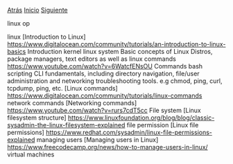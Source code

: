 [Atrás](/Links/PC%20Essentials/LinksPCEssentials/LinksSistemasOperativos/LinksWindows/README.md)
[Inicio](/Links/PC%20Essentials/README.md) 
[Siguiente](/Links/PC%20Essentials/LinksPCEssentials/LinksSistemasOperativos/LinksVM/README.md)

linux op


linux 
[Introduction to Linux] https://www.digitalocean.com/community/tutorials/an-introduction-to-linux-basics
Introduction kernel linux system Basic concepts of Linux Distros, package managers, text editors as well as 
linux commands 
https://www.youtube.com/watch?v=6WatcfENsOU
Commands bash scripting CLI fundamentals, including
directory navigation, file/user administration and networking troubleshooting tools. e.g chmod, ping, curl,
tcpdump, ping, etc.
[Linux commands] https://www.digitalocean.com/community/tutorials/linux-commands
network commands
[Networking commands] https://www.youtube.com/watch?v=rurs7cdT5cc
File system [Linux filesystem structure] https://www.linuxfoundation.org/blog/blog/classic-sysadmin-the-linux-filesystem-explained
file permission [Linux file permissions] https://www.redhat.com/sysadmin/linux-file-permissions-explained
managing users [Managing users in Linux] https://www.freecodecamp.org/news/how-to-manage-users-in-linux/
virtual machines